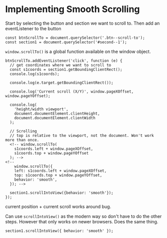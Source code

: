 # Implementing Smooth Scrolling

Start by selecting the button and section we want to scroll to. Then add an eventListener to the button

```
const btnScrollTo = document.querySelector('.btn--scroll-to');
const section1 = document.querySelector('#second--1');
```

`window.scrollTo()` is a global function available on the window object.

```
btnScrollTo.addEventListener('click', function (e) {
  // get coordinates where we want to scroll to
  const s1coords = section1.getBoundingClientRect();
  console.log(s1coords);

  console.log(e.target.getBoundingClientRect());

  console.log('Current scroll (X/Y)', window.pageXOffset, window.pageYOffset);

  console.log(
    'height/width viewport',
    document.documentElement.clientHeight,
    document.documentElement.clientWidth
  );

  // Scrolling
  // top is relative to the viewport, not the document. Won't work more than once.
  <!-- window.scrollTo(
    s1coords.left + window.pageXOffset,
    s1coords.top + window.pageYOffset
  ); -->
<!--
    window.scrollTo({
    left: s1coords.left + window.pageXOffset,
    top: s1coords.top + window.pageYOffset,
    behavior: 'smooth',
  }); -->

  section1.scrollIntoView({behavior: 'smooth'});
});
```

current position + current scroll works around bug.

Can use `scrollIntoView()` as the modern way so don't have to do the other steps. However that only works on newer browsers. Does the same thing.

```
section1.scrollIntoView({ behavior: 'smooth' });
```

